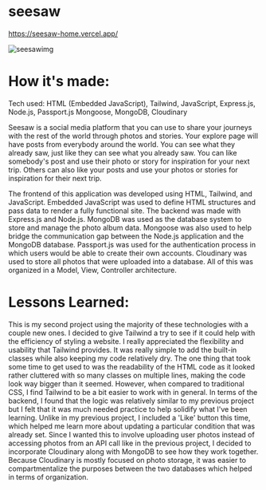 # seesaw

https://seesaw-home.vercel.app/


![seesawimg](https://github.com/daezzato/seesaw/assets/63577059/62f0be65-8c95-4803-985d-716b80ba27f8)


# How it's made:

Tech used: HTML (Embedded JavaScript), Tailwind, JavaScript, Express.js, Node.js, Passport.js Mongoose, MongoDB, Cloudinary

Seesaw is a social media platform that you can use to share your journeys with the rest of the world through photos and stories. Your explore page will have posts from everybody around the world. You can see what they already saw, just like they can see what you already saw. You can like somebody's post and use their photo or story for inspiration for your next trip. Others can also like your posts and use your photos or stories for inspiration for their next trip.

The frontend of this application was developed using HTML, Tailwind, and JavaScript. Embedded JavaScript was used to define HTML structures and pass data to render a fully functional site. The backend was made with Express.js and Node.js. MongoDB was used as the database system to store and manage the photo album data. Mongoose was also used to help bridge the communication gap between the Node.js application and the MongoDB database. Passport.js was used for the authentication process in which users would be able to create their own accounts. Cloudinary was used to store all photos that were uploaded into a database. All of this was organized in a Model, View, Controller architecture.


# Lessons Learned:

This is my second project using the majority of these technologies with a couple new ones. I decided to give Tailwind a try to see if it could help with the efficiency of styling a website. I really appreciated the flexibility and usability that Tailwind provides. It was really simple to add the built-in classes while also keeping my code relatively dry. The one thing that took some time to get used to was the readability of the HTML code as it looked rather cluttered with so many classes on multiple lines, making the code look way bigger than it seemed. However, when compared to traditional CSS, I find Tailwind to be a bit easier to work with in general. In terms of the backend, I found that the logic was relatively similar to my previous project but I felt that it was much needed practice to help solidify what I've been learning. Unlike in my previous project, I included a 'Like' button this time, which helped me learn more about updating a particular condition that was already set. Since I wanted this to involve uploading user photos instead of accessing photos from an API call like in the previous project, I decided to incorporate Cloudinary along with MongoDB to see how they work together. Because Cloudinary is mostly focused on photo storage, it was easier to compartmentalize the purposes between the two databases which helped in terms of organization. 

